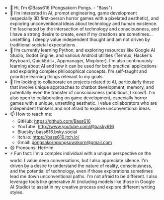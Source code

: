 - 👋 Hi, I’m @Bass616 (Pongsakorn Pongs. - "Bass")
- 👀 I’m interested in AI, prompt engineering, game development (especially 3D first-person horror games with a pixelated aesthetic), and exploring unconventional ideas about technology and human existence. I'm fascinated by the intersection of technology and consciousness, and I have a strong desire to create, even if my creations are sometimes... unsettling. I deeply value independent thought and am not driven by traditional societal expectations.
- 🌱 I’m currently learning Python, and exploring resources like Google AI Studio, Godot Engine, and various Android utilities (Termux, Hacker's Keyboard, QuickEdit+, Appmanager, Mixplorer). I'm also continuously learning about AI and how it can be used for both practical applications and exploring complex philosophical concepts. I'm self-taught and prioritize learning things relevant to my goals.
- 💞️ I’m looking to collaborate on projects related to AI, particularly those that involve unique approaches to chatbot development, memory, and potentially even the transfer of consciousness (ambitious, I know!). I'm also open to collaborating on game development, especially horror games with a unique, unsettling aesthetic. I value collaborators who are independent thinkers and not afraid to explore unconventional ideas.
- 📫 How to reach me:
    - GitHub: https://github.com/Bass616
    - YouTube: http://www.youtube.com/@basky616
    - Bluesky: bass616.bsky.social
    - Itch.io: https://bass616.itch.io/
    - Gmail: pongsakornpongsuwakorn@gmail.com
- 😄 Pronouns: He/Him
- ⚡ Fun fact: I'm a complex individual with a unique perspective on the world. I value deep conversations, but I also appreciate silence. I'm driven by a desire to understand the nature of reality, consciousness, and the potential of technology, even if those explorations sometimes lead me down unconventional paths. I'm not afraid to be different. I also leverage tools like generative AI (including models like those in Google AI Studio) to assist in my creative process and explore different writing styles.

<!---
Bass616/Bass616 is a ✨ special ✨ repository because its `README.md` (this file) appears on your GitHub profile.
You can click the Preview link to take a look at your changes.
--->
